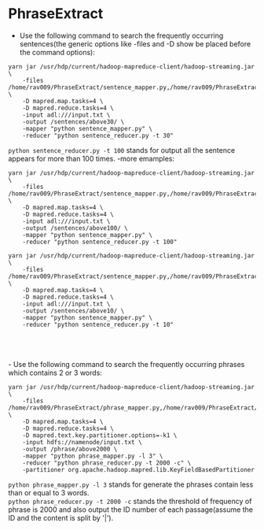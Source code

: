 # PhraseExtract 
- Use the following command to search the frequently occurring sentences(the generic options like -files and -D show be placed before the command options): 
``` 
yarn jar /usr/hdp/current/hadoop-mapreduce-client/hadoop-streaming.jar \
	-files /home/rav009/PhraseExtract/sentence_mapper.py,/home/rav009/PhraseExtract/sentence_reducer.py \
	-D mapred.map.tasks=4 \
	-D mapred.reduce.tasks=4 \
	-input adl:///input.txt \
	-output /sentences/above30/ \
	-mapper "python sentence_mapper.py" \
	-reducer "python sentence_reducer.py -t 30"
```

`python sentence_reducer.py -t 100` stands for output all the sentence appears for more than 100 times.
-more emamples:
``` 
yarn jar /usr/hdp/current/hadoop-mapreduce-client/hadoop-streaming.jar \
	-files /home/rav009/PhraseExtract/sentence_mapper.py,/home/rav009/PhraseExtract/sentence_reducer.py \
	-D mapred.map.tasks=4 \
	-D mapred.reduce.tasks=4 \
	-input adl:///input.txt \
	-output /sentences/above100/ \
	-mapper "python sentence_mapper.py" \
	-reducer "python sentence_reducer.py -t 100"
```
``` 
yarn jar /usr/hdp/current/hadoop-mapreduce-client/hadoop-streaming.jar \
	-files /home/rav009/PhraseExtract/sentence_mapper.py,/home/rav009/PhraseExtract/sentence_reducer.py \
	-D mapred.map.tasks=4 \
	-D mapred.reduce.tasks=4 \
	-input adl:///input.txt \
	-output /sentences/above10/ \
	-mapper "python sentence_mapper.py" \
	-reducer "python sentence_reducer.py -t 10"
```
<br />
<br />
<br />
- Use the following command to search the frequently occurring phrases which contains 2 or 3 words:

```
yarn jar /usr/hdp/current/hadoop-mapreduce-client/hadoop-streaming.jar \
	-files /home/rav009/PhraseExtract/phrase_mapper.py,/home/rav009/PhraseExtract/phrase_reducer.py,hdfs://namenode/sentences/above10/whole \
	-D mapred.map.tasks=4 \
	-D mapred.reduce.tasks=4 \
	-D mapred.text.key.partitioner.options=-k1 \
	-input hdfs://namenode/input.txt \
	-output /phrase/above2000 \
	-mapper "python phrase_mapper.py -l 3" \
	-reducer "python phrase_reducer.py -t 2000 -c" \
	-partitioner org.apache.hadoop.mapred.lib.KeyFieldBasedPartitioner
```

`python phrase_mapper.py -l 3` stands for generate the phrases contain less than or equal to 3 words.  
`python phrase_reducer.py -t 2000 -c` stands the threshold of frequency of phrase is 2000 and also output the ID number of each passage(assume the ID and the content is split by '|').
